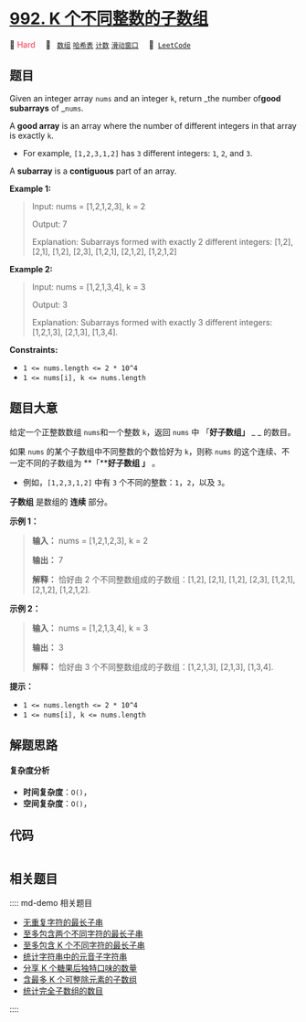# [992. K 个不同整数的子数组](https://leetcode.com/problems/subarrays-with-k-different-integers)

🔴 <font color=#ff334b>Hard</font>&emsp; 🔖&ensp; [`数组`](/leetcode/outline/tag/array.md) [`哈希表`](/leetcode/outline/tag/hash-table.md) [`计数`](/leetcode/outline/tag/counting.md) [`滑动窗口`](/leetcode/outline/tag/sliding-window.md)&emsp; 🔗&ensp;[`LeetCode`](https://leetcode.com/problems/subarrays-with-k-different-integers)


## 题目

Given an integer array `nums` and an integer `k`, return _the number of**good
subarrays** of _`nums`.

A **good array** is an array where the number of different integers in that
array is exactly `k`.

  * For example, `[1,2,3,1,2]` has `3` different integers: `1`, `2`, and `3`.

A **subarray** is a **contiguous** part of an array.



**Example 1:**

> Input: nums = [1,2,1,2,3], k = 2
> 
> Output: 7
> 
> Explanation: Subarrays formed with exactly 2 different integers: [1,2], [2,1], [1,2], [2,3], [1,2,1], [2,1,2], [1,2,1,2]

**Example 2:**

> Input: nums = [1,2,1,3,4], k = 3
> 
> Output: 3
> 
> Explanation: Subarrays formed with exactly 3 different integers: [1,2,1,3], [2,1,3], [1,3,4].

**Constraints:**

  * `1 <= nums.length <= 2 * 10^4`
  * `1 <= nums[i], k <= nums.length`


## 题目大意

给定一个正整数数组 `nums`和一个整数 `k`，返回 `nums` 中 「**好子数组」** _ _ 的数目。

如果 `nums` 的某个子数组中不同整数的个数恰好为 `k`，则称 `nums` 的这个连续、不一定不同的子数组为 **「****好子数组 」** 。

  * 例如，`[1,2,3,1,2]` 中有 `3` 个不同的整数：`1`，`2`，以及 `3`。

**子数组** 是数组的 **连续** 部分。



**示例 1：**

> 
> 
> 
> 
> 
> **输入：** nums = [1,2,1,2,3], k = 2
> 
> **输出：** 7
> 
> **解释：** 恰好由 2 个不同整数组成的子数组：[1,2], [2,1], [1,2], [2,3], [1,2,1], [2,1,2], [1,2,1,2].
> 
> 

**示例 2：**

> 
> 
> 
> 
> 
> **输入：** nums = [1,2,1,3,4], k = 3
> 
> **输出：** 3
> 
> **解释：** 恰好由 3 个不同整数组成的子数组：[1,2,1,3], [2,1,3], [1,3,4].
> 
> 



**提示：**

  * `1 <= nums.length <= 2 * 10^4`
  * `1 <= nums[i], k <= nums.length`


## 解题思路

#### 复杂度分析

- **时间复杂度**：`O()`，
- **空间复杂度**：`O()`，

## 代码

```javascript

```

## 相关题目

:::: md-demo 相关题目
- [无重复字符的最长子串](https://leetcode.com/problems/longest-substring-without-repeating-characters)
- [至多包含两个不同字符的最长子串](https://leetcode.com/problems/longest-substring-with-at-most-two-distinct-characters)
- [至多包含 K 个不同字符的最长子串](https://leetcode.com/problems/longest-substring-with-at-most-k-distinct-characters)
- [统计字符串中的元音子字符串](https://leetcode.com/problems/count-vowel-substrings-of-a-string)
- [分享 K 个糖果后独特口味的数量](https://leetcode.com/problems/number-of-unique-flavors-after-sharing-k-candies)
- [含最多 K 个可整除元素的子数组](https://leetcode.com/problems/k-divisible-elements-subarrays)
- [统计完全子数组的数目](https://leetcode.com/problems/count-complete-subarrays-in-an-array)

::::
